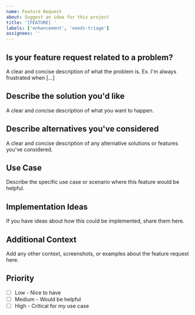 ```yaml
---
name: Feature Request
about: Suggest an idea for this project
title: '[FEATURE] '
labels: ['enhancement', 'needs-triage']
assignees: ''
---
```


## Is your feature request related to a problem?
A clear and concise description of what the problem is. Ex. I'm always frustrated when [...]

## Describe the solution you'd like
A clear and concise description of what you want to happen.

## Describe alternatives you've considered
A clear and concise description of any alternative solutions or features you've considered.

## Use Case
Describe the specific use case or scenario where this feature would be helpful.

## Implementation Ideas
If you have ideas about how this could be implemented, share them here.

## Additional Context
Add any other context, screenshots, or examples about the feature request here.

## Priority
- [ ] Low - Nice to have
- [ ] Medium - Would be helpful
- [ ] High - Critical for my use case